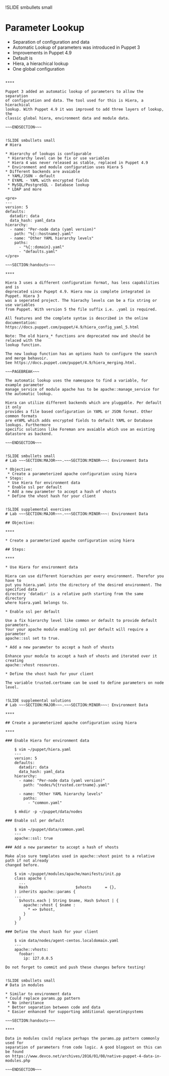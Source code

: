 !SLIDE smbullets small
# Parameter Lookup

* Separation of configuration and data
* Automatic Lookup of parameters was introduced in Puppet 3
* Improvements in Puppet 4.9
* Default is
 * Hiera, a hierachical lookup
 * One global configuration

~~~SECTION:handouts~~~

****

Puppet 3 added an automatic lookup of parameters to allow the separation
of configuration and data. The tool used for this is Hiera, a hierachical
lookup. With Puppet 4.9 it was improved to add three layers of lookup, the
classic global hiera, environment data and module data.

~~~ENDSECTION~~~


!SLIDE smbullets small
# Hiera

* Hierarchy of lookups is configurable
 * Hierarchy level can be fix or use variables
 * Hiera 4 was never released as stable, replaced in Puppet 4.9
 * Environment and module configuration uses Hiera 5
* Different backends are avaiable
 * YAML/JSON - default
 * EYAML - YAML with encrypted fields
 * MySQL/PostgreSQL - Database lookup
 * LDAP and more

<pre>
---
version: 5
defaults:
  datadir: data
  data_hash: yaml_data
hierarchy:
  - name: "Per-node data (yaml version)"
    path: "%{::hostname}.yaml"
  - name: "Other YAML hierarchy levels"
    paths:
      - "%{::domain}.yaml"
      - "defaults.yaml"
</pre>

~~~SECTION:handouts~~~

****

Hiera 3 uses a different configuration format, has less capabilities and is
deprecated since Pupept 4.9. Hiera now is complete integrated in Puppet. Hiera 3
was a seperated project. The hierachy levels can be a fix string or use variables
from Puppet. With version 5 the file suffix i.e. .yaml is required.

All features and the complete syntax is described in the online documentation:
https://docs.puppet.com/puppet/4.9/hiera_config_yaml_5.html

Note: The old hiera_* functions are deprecated now and should be relaced with the
lookup function.

The new lookup function has an options hash to configure the search and merge behavoir.
See https://docs.puppet.com/puppet/4.9/hiera_merging.html.

~~~PAGEBREAK~~~

The automatic lookup uses the namespace to find a variable, for example parameter
manage_service of module apache has to be apache::manage_service for the automatic lookup.

Hiera can utilize different backends which are pluggable. Per default it only
provides a file based configuration in YAML or JSON format. Other common formats
are eYAML which adds encrypted fields to default YAML or Database lookups. Furthermore
specific solutions like Foreman are avaiable which use an existing datastore as backend.

~~~ENDSECTION~~~


!SLIDE smbullets small
# Lab ~~~SECTION:MAJOR~~~.~~~SECTION:MINOR~~~: Environment Data

* Objective:
 * Create a parameterized apache configuration using hiera
* Steps:
 * Use Hiera for environment data
 * Enable ssl per default
 * Add a new parameter to accept a hash of vhosts
 * Define the vhost hash for your client


!SLIDE supplemental exercises
# Lab ~~~SECTION:MAJOR~~~.~~~SECTION:MINOR~~~: Environment Data

## Objective:

****

* Create a parameterized apache configuration using hiera

## Steps:

****

* Use Hiera for environment data

Hiera can use different hierachies per every environment. Therefor you have to
put you hiera.yaml into the directory of the desired environment. The specified data
directory 'datadir' is a relative path starting from the same directory
where hiera.yaml belongs to.

* Enable ssl per default

Use a fix hierarchy level like common or default to provide default parameters.
Your your apache module enabling ssl per default will require a parameter
apache::ssl set to true.

* Add a new parameter to accept a hash of vhosts

Enhance your module to accept a hash of vhosts and iterated over it creating
apache::vhost resources.

* Define the vhost hash for your client

The variable trusted.certname can be used to define parameters on node level.


!SLIDE supplemental solutions
# Lab ~~~SECTION:MAJOR~~~.~~~SECTION:MINOR~~~: Environment Data

****

## Create a parameterized apache configuration using hiera

****

### Enable Hiera for environment data

    $ vim ~/puppet/hiera.yaml
    ---
    version: 5
    defaults:
      datadir: data
      data_hash: yaml_data
    hierarchy:
      - name: "Per-node data (yaml version)"
        path: "nodes/%{trusted.certname}.yaml"

      - name: "Other YAML hierarchy levels"
        paths:
          - "common.yaml"

    $ mkdir -p ~/puppet/data/nodes

### Enable ssl per default

    $ vim ~/puppet/data/common.yaml
    ---
    apache::ssl: true

### Add a new parameter to accept a hash of vhosts

Make also sure templates used in apache::vhost point to a relative path if not already
changed before.

    $ vim ~/puppet/modules/apache/manifests/init.pp
    class apache (
      ...
      Hash                     $vhosts      = {},
    ) inherits apache::params {
    ...
      $vhosts.each | String $name, Hash $vhost | {
        apache::vhost { $name :
          * => $vhost,
        }
      }
    }

### Define the vhost hash for your client

    $ vim data/nodes/agent-centos.localdomain.yaml
    ---
    apache::vhosts:
      foobar:
        ip: 127.0.0.5

Do not forget to commit and push these changes before testing!


!SLIDE smbullets small
# Data in modules

* Similar to environment data
* Could replace params.pp pattern
 * No inheritance
 * Better separation between code and data
 * Easier enhanced for supporting additional operatingsystems

~~~SECTION:handouts~~~

****

Data in modules could replace perhaps the params.pp pattern commonly used for
separation of parameters from code logic. A good blogpost on this can be found
on https://www.devco.net/archives/2016/01/08/native-puppet-4-data-in-modules.php

~~~ENDSECTION~~~
